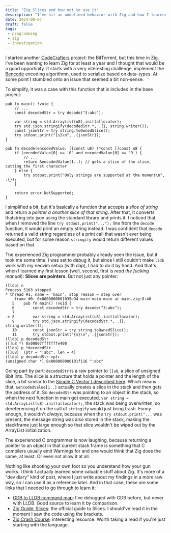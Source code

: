 ```yaml
---
title: "Zig Slices and how not to use it"
description: "I've hit an undefined behavior with Zig and how I learned about Slices"
date: 2024-08-07
draft: false
tags:
 - programming
 - zig
 - investigation
---
```


I started another [CodeCrafters](https://app.codecrafters.io/r/healthy-otter-219488) project: the BitTorrent, but this time in Zig. I've been wanting to learn Zig for at least a year and I thought that would be a good opportinity. It starts with a very interesting challenge, implement the [Bencode](https://en.wikipedia.org/wiki/Bencode) encoding algorithmn, used to serialize based on data-types. At some point I stumbled onto an issue that seemed a bit non-sense.

To simplify, it was a case with this function that is included in the base project:

```zig
pub fn main() !void {
    // ...
    const decodedStr = try decode("3:abc");

    var string = std.ArrayList(u8).init(allocator);
    try std.json.stringify(decodedStr.*, .{}, string.writer());
    const jsonStr = try string.toOwnedSlice();
    try stdout.print("{s}\n", .{jsonStr});
}

pub fn decode(encodedValue: []const u8) !*const []const u8 {
    if (encodedValue[0] >= '0' and encodedValue[0] <= '9') {
        // ...
        return &encodedValue[1..]; // gets a slice of the slice, cutting the first character
    } else {
        try stdout.print("Only strings are supported at the moment\n", .{});
    }

    return error.NotSupported;
}
```

I simplified a bit, but it's basically a function that accepts a _slice of string_ and return a _pointer a another slice of that string_. After that, it converts thatstring into json using the standard library and prints it. I noticed that, when I removed the line `try stdout.print("...");` line from the `decode` function, it would print an empty string instead. I was confident that `decode` returned a valid string regardless of a print call that wasn't ever being executed, but for some reason `stringify` would return different values based on that.

The experienced Zig programmer probably already seen the issue, but it took me some time. I was set to debug it, but since I still couldn't make `lldb` work with my neovim setup (with dap), I had to do it by hand. And that's when I learned my first lesson (well, second, first is _read the fucking manual_): **Slices are pointers**. But not just any pointer:

```zig
(lldb) n
Process 5163 stopped
* thread #1, name = 'main', stop reason = step over
    frame #0: 0x0000000001035e94 main`main.main at main.zig:8:40
   5    pub fn main() !void {
   6        const decodedStr = try decode("3:abc");
   7
-> 8        var string = std.ArrayList(u8).init(allocator);
   9        try std.json.stringify(decodedStr.*, .{}, string.writer());
   10       const jsonStr = try string.toOwnedSlice();
   11       try stdout.print("{s}\n", .{jsonStr});
(lldb) p decodedStr
([]u8 *) 0x00007fffffffe400
(lldb) p *decodedStr
([]u8)  (ptr = ":abc", len = 4)
(lldb) p decodedStr->ptr
(unsigned char *) 0x000000000101f116 ":abc"
```

Going part by part: `decodedStr` is a raw pointer to `[]u8`, a slice of unsigned 8bit ints. The slice is a _structure_ that holds a pointer and the length of the slice, a bit similar to the [Simple C Vector I described here](/post/simple-vector-implementation-in-c/). Which means that, `&encodedValue[1..]` actually creates a slice in the stack and then gets the address of it. So `decodedStr` was pointing to an object in the stack, so when the next function in main got executed, `var string = std.ArrayList(u8).init(allocator);`, the stack was being overwritten, so dereferencing it on the call of `stringify` would just bring trash. Funny enough, it wouldn't _always_, because when the `try stdout.print("...` was present, the message string was also stored in the stack, making the stackframe just large enough so that slice wouldn't be wiped out by the ArrayList initialization.

The experienced C programmer is now laughing, because returning a pointer to an object in that current stack frame is something that C compilers usually emit Warnings for and one would think that Zig does the same, at least. Or even not allow it at all.

Nothing like shooting your own foot so you understand how your gun works. I think I actually learned some valuable stuff about Zig. It's more of a "dev diary" kind of post, where I just write about my findings in a more raw way, so I can use it as a reference later. And in that case, these are some links that I needed to go through to learn it:

 - [GDB to LLDB command map](https://lldb.llvm.org/use/map.html): I've debugged with GDB before, but never with LLDB. Good source to learn it by comparison.
 - [Zig Guide: Slices](https://zig.guide/language-basics/slices/): the official guide to Slices. I should've read it in the moment I saw the code using the brackets.
 - [Zig Crash Course](https://ikrima.dev/dev-notes/zig/zig-crash-course/): interesting resource. Worth taking a read if you're just starting with the language.
